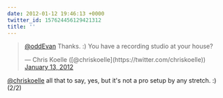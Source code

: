 ```yaml
---
date: 2012-01-12 19:46:13 +0000
twitter_id: 157624456129421312
title: ''
---
```


<blockquote class="twitter-tweet"><p lang="en" dir="ltr"><a href="https://twitter.com/oddEvan?ref_src=twsrc%5Etfw">@oddEvan</a> Thanks. :) You have a recording studio at your house?</p>&mdash; Chris Koelle ([@chriskoelle](https://twitter.com/chriskoelle)) <a href="https://twitter.com/chriskoelle/status/157623328343982080?ref_src=twsrc%5Etfw">January 13, 2012</a></blockquote>
<script async src="https://platform.twitter.com/widgets.js" charset="utf-8"></script>

[@chriskoelle](https://twitter.com/chriskoelle) all that to say, yes, but it's not a pro setup by any stretch. :) (2/2)
